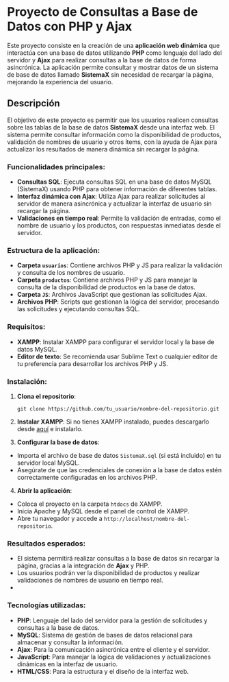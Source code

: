 # Proyecto de Consultas a Base de Datos con PHP y Ajax

Este proyecto consiste en la creación de una **aplicación web dinámica** que interactúa con una base de datos utilizando **PHP** como lenguaje del lado del servidor y **Ajax** para realizar consultas a la base de datos de forma asincrónica. La aplicación permite consultar y mostrar datos de un sistema de base de datos llamado **SistemaX** sin necesidad de recargar la página, mejorando la experiencia del usuario.

## Descripción

El objetivo de este proyecto es permitir que los usuarios realicen consultas sobre las tablas de la base de datos **SistemaX** desde una interfaz web. El sistema permite consultar información como la disponibilidad de productos, validación de nombres de usuario y otros ítems, con la ayuda de Ajax para actualizar los resultados de manera dinámica sin recargar la página.

### Funcionalidades principales:

- **Consultas SQL**: Ejecuta consultas SQL en una base de datos MySQL (SistemaX) usando PHP para obtener información de diferentes tablas.
- **Interfaz dinámica con Ajax**: Utiliza Ajax para realizar solicitudes al servidor de manera asincrónica y actualizar la interfaz de usuario sin recargar la página.
- **Validaciones en tiempo real**: Permite la validación de entradas, como el nombre de usuario y los productos, con respuestas inmediatas desde el servidor.

### Estructura de la aplicación:

- **Carpeta `usuarios`**: Contiene archivos PHP y JS para realizar la validación y consulta de los nombres de usuario.
- **Carpeta `productos`**: Contiene archivos PHP y JS para manejar la consulta de la disponibilidad de productos en la base de datos.
- **Carpeta `JS`**: Archivos JavaScript que gestionan las solicitudes Ajax.
- **Archivos PHP**: Scripts que gestionan la lógica del servidor, procesando las solicitudes y ejecutando consultas SQL.

### Requisitos:

- **XAMPP**: Instalar XAMPP para configurar el servidor local y la base de datos MySQL.
- **Editor de texto**: Se recomienda usar Sublime Text o cualquier editor de tu preferencia para desarrollar los archivos PHP y JS.

### Instalación:

1. **Clona el repositorio**:
   ```
   git clone https://github.com/tu_usuario/nombre-del-repositorio.git
   ```
2. **Instalar XAMPP**: Si no tienes XAMPP instalado, puedes descargarlo desde [aquí](https://www.apachefriends.org/index.html) e instalarlo.

3. **Configurar la base de datos**:
- Importa el archivo de base de datos `SistemaX.sql` (si está incluido) en tu servidor local MySQL.
- Asegúrate de que las credenciales de conexión a la base de datos estén correctamente configuradas en los archivos PHP.

4. **Abrir la aplicación**:
- Coloca el proyecto en la carpeta `htdocs` de XAMPP.
- Inicia Apache y MySQL desde el panel de control de XAMPP.
- Abre tu navegador y accede a `http://localhost/nombre-del-repositorio`.

### Resultados esperados:

- El sistema permitirá realizar consultas a la base de datos sin recargar la página, gracias a la integración de **Ajax** y PHP.
- Los usuarios podrán ver la disponibilidad de productos y realizar validaciones de nombres de usuario en tiempo real.
- 
### Tecnologías utilizadas:

- **PHP**: Lenguaje del lado del servidor para la gestión de solicitudes y consultas a la base de datos.
- **MySQL**: Sistema de gestión de bases de datos relacional para almacenar y consultar la información.
- **Ajax**: Para la comunicación asincrónica entre el cliente y el servidor.
- **JavaScript**: Para manejar la lógica de validaciones y actualizaciones dinámicas en la interfaz de usuario.
- **HTML/CSS**: Para la estructura y el diseño de la interfaz web.
